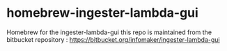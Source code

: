 # homebrew-ingester-lambda-gui
Homebrew for the ingester-lambda-gui this repo is maintained from the bitbucket repository : https://bitbucket.org/infomaker/ingester-lambda-gui

